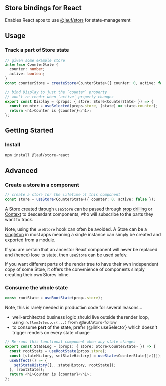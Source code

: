 ## Store bindings for React

Enables React apps to use
[@lauf/store](https://www.npmjs.com/package/@lauf/store) for state-management

## Usage

### Track a part of Store state

```typescript
// given some example store
interface CounterState {
  counter: number;
  active: boolean;
}
const counterStore = createStore<CounterState>({ counter: 0, active: false });

// bind Display to just the `counter` property
// won't re-render when `active` property changes
export const Display = (props: { store: Store<CounterState> }) => {
  const counter = useSelected(props.store, (state) => state.counter);
  return <h1>Counter is {counter}</h1>;
};
```

## Getting Started

### Install

```zsh
npm install @lauf/store-react
```

## Advanced

### Create a store in a component

```typescript
// create a store for the lifetime of this component
const store = useStore<CounterState>({ counter: 0, active: false });
```

A Store created through `useStore` can be passed through [prop
drilling](https://kentcdodds.com/blog/prop-drilling) or
[Context](../../apps/counter-react-ts-edit-context) to descendant components,
who will subscribe to the parts they want to track.

Note, using the `useStore` hook can often be avoided. A Store can be a
[singleton](https://en.wikipedia.org/wiki/Singleton_pattern) in most apps meaning
a single instance can simply be created and exported from a module.

If you are certain that an ancestor React component will never be replaced and
(hence) lose its state, then `useStore` can be used safely.

If you want different parts of the render tree to have their own independent
copy of some Store, it offers the convenience of components simply creating their own Stores
inline.

### Consume the whole state

```typescript
const rootState = useRootState(props.store);
```

Note, this is rarely needed in production code for several reasons...

- well-architected business logic should live outside the render loop, using `followSelector(...)` from @lauf/store-follow
- to consume **part** of the state, prefer {@link useSelector} which doesn't trigger renders on every state change

```typescript
// Re-runs this functional component when any state changes
export const StateLog = (props: { store: Store<CounterState> }) => {
  const rootState = useRootState(props.store);
  const [stateHistory, setStateHistory] = useState<CounterState[]>([]);
  useEffect(() => {
    setStateHistory([...stateHistory, rootState]);
  }, [rootState]);
  return <h1>Counter is {counter}</h1>;
};
```
